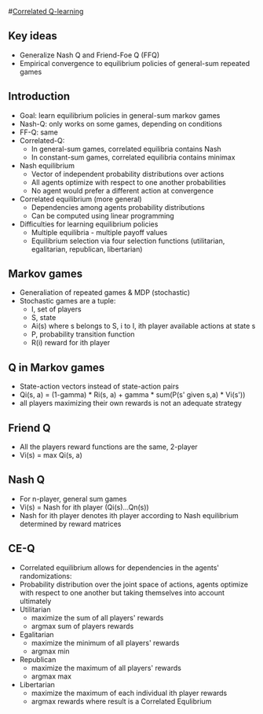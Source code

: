#[Correlated Q-learning](https://pdfs.semanticscholar.org/7480/4472b338283a5b92659db76b55f9eaef8b74.pdf)

## Key ideas
* Generalize Nash Q and Friend-Foe Q (FFQ)
* Empirical convergence to equilibrium policies of general-sum repeated games

## Introduction
* Goal: learn equilibrium policies in general-sum markov games
* Nash-Q: only works on some games, depending on conditions
* FF-Q: same
* Correlated-Q:
  * In general-sum games, correlated equilibria contains Nash
  * In constant-sum games, correlated equilibria contains minimax
* Nash equilibrium
  * Vector of independent probability distributions over actions
  * All agents optimize with respect to one another probabilities
  * No agent would prefer a different action at convergence
* Correlated equilibrium (more general)
  * Dependencies among agents probability distributions
  * Can be computed using linear programming
* Difficulties for learning equilibrium policies
  * Multiple equilibria - multiple payoff values
  * Equilibrium selection via four selection functions (utilitarian, egalitarian, republican, libertarian)

## Markov games
* Generaliation of repeated games & MDP (stochastic)
* Stochastic games are a tuple:
  - I, set of players
  - S, state
  - Ai(s) where s belongs to S, i to I, ith player available actions at state s
  - P, probability transition function
  - R(i) reward for ith player

## Q in Markov games
* State-action vectors instead of state-action pairs
* Qi(s, a) = (1-gamma) * Ri(s, a) + gamma * sum(P(s' given s,a) * Vi(s'))
* all players maximizing their own rewards is not an adequate strategy

## Friend Q
* All the players reward functions are the same, 2-player
* Vi(s) = max Qi(s, a)

## Nash Q
* For n-player, general sum games
* Vi(s) = Nash for ith player (Qi(s)...Qn(s))
* Nash for ith player denotes ith player according to Nash equilibrium determined by reward matrices

## CE-Q
* Correlated equilibrium allows for dependencies in the agents' randomizations:
* Probability distribution over the joint space of actions, agents optimize with respect to one another but taking themselves into account ultimately
* Utilitarian
  * maximize the sum of all players' rewards
  * argmax sum of players rewards
* Egalitarian
  * maximize the minimum of all players' rewards
  * argmax min
* Republican
  * maximize the maximum of all players' rewards
  * argmax max
* Libertarian
  * maximize the maximum of each individual ith player rewards
  * argmax rewards where result is a Correlated Equlibrium
